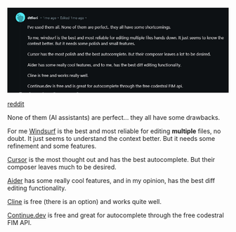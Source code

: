 <!--
date: 2024-12-29T13:51:23
photo: ![Photo](2024-12-29-13-51-23.jpg)


-->

![Photo](2024-12-29-13-51-23.jpg)

[reddit](https://www.reddit.com/r/ChatGPTCoding/comments/1gwnpqs/comment/lyaln1x/) 

None of them (AI assistants) are perfect... they all have some drawbacks.

For me [Windsurf](https://codeium.com/windsurf)  is the best and most reliable for editing **multiple**  files, no doubt. It just seems to understand the context better. But it needs some refinement and some features.

[Cursor](https://www.cursor.com/)  is the most thought out and has the best autocomplete. But their composer leaves much to be desired.

[Aider](https://aider.chat/)  has some really cool features, and in my opinion, has the best diff editing functionality.

[Cline](https://github.com/cline/cline)  is free (there is an option) and works quite well.

[Continue.dev](Continue.dev)  is free and great for autocomplete through the free codestral FIM API.